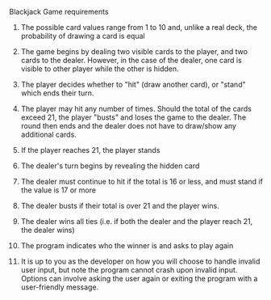 Blackjack
Game requirements
1.  The possible card values range from 1 to 10 and,
unlike a real deck, the probability of drawing a card is equal

2. The game begins by dealing two visible cards to the player, and two cards to the dealer.
However, in the case of the dealer, one card is visible to other player while the other is hidden.

3.  The player decides whether to "hit" (draw another card), or "stand" which ends their turn.

4.  The player may hit any number of times. Should the total of the cards exceed 21,
the player "busts" and loses the game to the dealer. The round then ends and
the dealer does not have to draw/show any additional cards.

5.  If the player reaches 21, the player stands

6.  The dealer's turn begins by revealing the hidden card

7.  The dealer must continue to hit if the total is 16 or less,
and must stand if the value is 17 or more

8.  The dealer busts if their total is over 21 and the player wins.

9.  The dealer wins all ties (i.e. if both the dealer and the player reach 21, the dealer wins)

10. The program indicates who the winner is and asks to play again

11. It is up to you as the developer on how you will choose to handle invalid
user input, but note the program cannot crash upon invalid input.
Options can involve asking the user again or exiting the program with a user-friendly message.